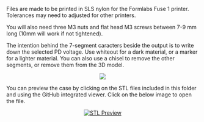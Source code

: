 Files are made to be printed in SLS nylon for the Formlabs Fuse 1 printer. Tolerances may need to adjusted for other printers.

You will also need three M3 nuts and flat head M3 screws between 7-9 mm long (10mm will work if not tightened).

The intention behind the 7-segment caracters beside the output is to write down the selected PD voltage. Use whiteout for a dark material, or a marker for a lighter material. You can also use a chisel to remove the other segments, or remove them from the 3D model.
<p align="center">  <img src="../photos/RenderCase.png"/>   </p>

You can preview the case by clicking on the STL files included in this folder and using the GitHub integrated viewer. Click on the below image to open the file.

<div align="center"> 
  
  [![STL Preview](../photos/STLPreview.png)](NexusCaseTop.STL) 
  
</div>
